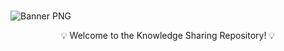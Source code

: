 <br/>

![Banner PNG](./.github/repo_banner.png)

<p align="center">
  💡 Welcome to the Knowledge Sharing Repository! 💡
</p>

<br/>
<br/>
